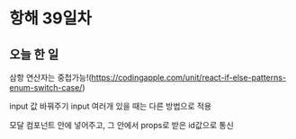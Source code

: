 # 항해 39일차

## 오늘 한 일

삼항 연산자는 중첩가능!(https://codingapple.com/unit/react-if-else-patterns-enum-switch-case/)

input 값 바꿔주기 input 여러개 있을 때는 다른 방법으로 적용

모달 컴포넌트 안에 넣어주고, 그 안에서 props로 받은 id값으로 통신
